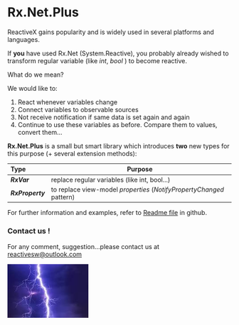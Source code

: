 # Rx.Net.Plus

ReactiveX gains popularity and is widely used in several platforms and languages.

If **you** have used Rx.Net (System.Reactive), you probably already wished to transform regular variable (like *int*, *bool* ) to become reactive.

What do we mean? 

We would like to:

1. React whenever variables change
2. Connect variables to observable sources
3. Not receive notification if same data is set again and again
4. Continue to use these variables as before. Compare them to values, convert them...

**Rx.Net.Plus** is a small but smart library which introduces **two** new types for this purpose (+ several extension methods):

| Type             | Purpose                                                      |
| :--------------- | ------------------------------------------------------------ |
| ***RxVar***      | replace regular variables (like int, bool...)                |
| ***RxProperty*** | to replace view-model *properties* (*NotifyPropertyChanged* pattern) |



For further information and examples, refer to [Readme file](https://github.com/ReactiveSoftware/Rx.Net.Plus/blob/master/Readme.md)  in github.

### Contact us !

For any comment, suggestion...please contact us at [reactivesw@outlook.com](mailto:reactivesw@outlook.com)

![](Logo.jpg)